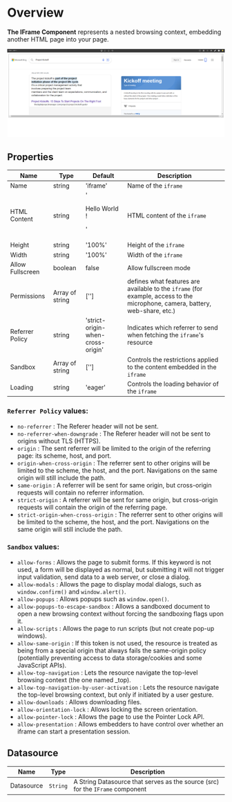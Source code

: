 # Overview

**The IFrame Component** represents a nested browsing context, embedding another HTML page into your page.

![alt text](./public/image.png)

## Properties

| Name             | Type            | Default                           | Description                                                                                                                   |
| ---------------- | --------------- | --------------------------------- | ----------------------------------------------------------------------------------------------------------------------------- |
| Name             | string          | 'iframe'                          | Name of the `iframe`                                                                                                          |
| HTML Content     | string          | '<p>Hello World !<p>'             | HTML content of the `iframe`                                                                                                  |
| Height           | string          | '100%'                            | Height of the `iframe`                                                                                                        |
| Width            | string          | '100%'                            | Width of the `iframe`                                                                                                         |
| Allow Fullscreen | boolean         | false                             | Allow fullscreen mode                                                                                                         |
| Permissions      | Array of string | ['']                              | defines what features are available to the `iframe` (for example, access to the microphone, camera, battery, web-share, etc.) |
| Referrer Policy  | string          | 'strict-origin-when-cross-origin' | Indicates which referrer to send when fetching the `iframe`'s resource                                                        |
| Sandbox          | Array of string | ['']                              | Controls the restrictions applied to the content embedded in the `iframe`                                                     |
| Loading          | string          | 'eager'                           | Controls the loading behavior of the `iframe`                                                                                 |

### `Referrer Policy` values:

- `no-referrer` : The Referer header will not be sent.
- `no-referrer-when-downgrade` : The Referer header will not be sent to origins without TLS (HTTPS).
- `origin` : The sent referrer will be limited to the origin of the referring page: its scheme, host, and port.
- `origin-when-cross-origin` : The referrer sent to other origins will be limited to the scheme, the host, and the port. Navigations on the same origin will still include the path.
- `same-origin` : A referrer will be sent for same origin, but cross-origin requests will contain no referrer information.
- `strict-origin` : A referrer will be sent for same origin, but cross-origin requests will contain the origin of the referring page.
- `strict-origin-when-cross-origin` : The referrer sent to other origins will be limited to the scheme, the host, and the port. Navigations on the same origin will still include the path.

### `Sandbox` values:

- `allow-forms` : Allows the page to submit forms. If this keyword is not used, a form will be displayed as normal, but submitting it will not trigger input validation, send data to a web server, or close a dialog.
- `allow-modals` : Allows the page to display modal dialogs, such as `window.confirm()` and `window.alert()`.
- `allow-popups` : Allows popups such as `window.open()`.
- `allow-popups-to-escape-sandbox` : Allows a sandboxed document to open a new browsing context without forcing the sandboxing flags upon it.
- `allow-scripts` : Allows the page to run scripts (but not create pop-up windows).
- `allow-same-origin` : If this token is not used, the resource is treated as being from a special origin that always fails the same-origin policy (potentially preventing access to data storage/cookies and some JavaScript APIs).
- `allow-top-navigation` : Lets the resource navigate the top-level browsing context (the one named \_top).
- `allow-top-navigation-by-user-activation` : Lets the resource navigate the top-level browsing context, but only if initiated by a user gesture.
- `allow-downloads` : Allows downloading files.
- `allow-orientation-lock` : Allows locking the screen orientation.
- `allow-pointer-lock` : Allows the page to use the Pointer Lock API.
- `allow-presentation` : Allows embedders to have control over whether an iframe can start a presentation session.

## Datasource

| Name       | Type     | Description                                                                    |
| ---------- | -------- | ------------------------------------------------------------------------------ |
| Datasource | `String` | A String Datasource that serves as the source (src) for the `IFrame` component |
